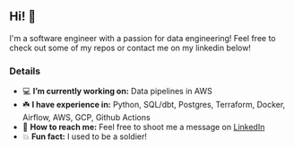 ## Hi! 👋 

I'm a software engineer with a passion for data engineering! Feel free to check out some of my repos or contact me on my linkedin below!

### Details
- 💻 **I’m currently working on:** Data pipelines in AWS
- ☘️ **I have experience in:** Python, SQL/dbt, Postgres, Terraform, Docker, Airflow, AWS, GCP, Github Actions
- 💬 **How to reach me:** Feel free to shoot me a message on [LinkedIn](https://www.linkedin.com/in/marlonmoreira/)
- 💥 **Fun fact:** I used to be a soldier!
